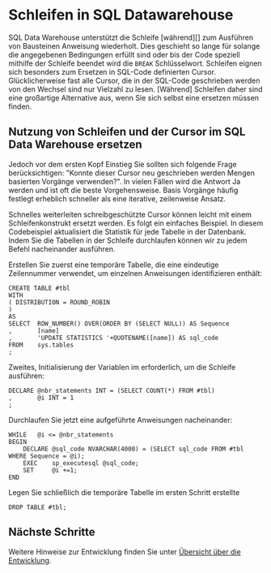 <properties
   pageTitle="Schleifen in SQL Datawarehouse | Microsoft Azure"
   description="Tipps für Transact-SQL-Schleifen und ersetzt Cursor in Azure SQL-Data Warehouse für die Entwicklung von Lösungen."
   services="sql-data-warehouse"
   documentationCenter="NA"
   authors="jrowlandjones"
   manager="barbkess"
   editor=""/>

<tags
   ms.service="sql-data-warehouse"
   ms.devlang="NA"
   ms.topic="article"
   ms.tgt_pltfrm="NA"
   ms.workload="data-services"
   ms.date="06/14/2016"
   ms.author="jrj;barbkess;sonyama"/>

# <a name="loops-in-sql-data-warehouse"></a>Schleifen in SQL Datawarehouse
SQL Data Warehouse unterstützt die Schleife [während][] zum Ausführen von Bausteinen Anweisung wiederholt. Dies geschieht so lange für solange die angegebenen Bedingungen erfüllt sind oder bis der Code speziell mithilfe der Schleife beendet wird die `BREAK` Schlüsselwort. Schleifen eignen sich besonders zum Ersetzen in SQL-Code definierten Cursor. Glücklicherweise fast alle Cursor, die in der SQL-Code geschrieben werden von den Wechsel sind nur Vielzahl zu lesen. [Während] Schleifen daher sind eine großartige Alternative aus, wenn Sie sich selbst eine ersetzen müssen finden.

## <a name="leveraging-loops-and-replacing-cursors-in-sql-data-warehouse"></a>Nutzung von Schleifen und der Cursor im SQL Data Warehouse ersetzen
Jedoch vor dem ersten Kopf Einstieg Sie sollten sich folgende Frage berücksichtigen: "Konnte dieser Cursor neu geschrieben werden Mengen basierten Vorgänge verwenden?". In vielen Fällen wird die Antwort Ja werden und ist oft die beste Vorgehensweise. Basis Vorgänge häufig festlegt erheblich schneller als eine iterative, zeilenweise Ansatz.

Schnelles weiterleiten schreibgeschützte Cursor können leicht mit einem Schleifenkonstrukt ersetzt werden. Es folgt ein einfaches Beispiel. In diesem Codebeispiel aktualisiert die Statistik für jede Tabelle in der Datenbank. Indem Sie die Tabellen in der Schleife durchlaufen können wir zu jedem Befehl nacheinander ausführen.

Erstellen Sie zuerst eine temporäre Tabelle, die eine eindeutige Zeilennummer verwendet, um einzelnen Anweisungen identifizieren enthält:

```
CREATE TABLE #tbl
WITH
( DISTRIBUTION = ROUND_ROBIN
)
AS
SELECT  ROW_NUMBER() OVER(ORDER BY (SELECT NULL)) AS Sequence
,       [name]
,       'UPDATE STATISTICS '+QUOTENAME([name]) AS sql_code
FROM    sys.tables
;
```

Zweites, Initialisierung der Variablen im erforderlich, um die Schleife ausführen:

```
DECLARE @nbr_statements INT = (SELECT COUNT(*) FROM #tbl)
,       @i INT = 1
;
```

Durchlaufen Sie jetzt eine aufgeführte Anweisungen nacheinander:

```
WHILE   @i <= @nbr_statements
BEGIN
    DECLARE @sql_code NVARCHAR(4000) = (SELECT sql_code FROM #tbl WHERE Sequence = @i);
    EXEC    sp_executesql @sql_code;
    SET     @i +=1;
END
```

Legen Sie schließlich die temporäre Tabelle im ersten Schritt erstellte

```
DROP TABLE #tbl;
```


<!--Every topic should have next steps and links to the next logical set of content to keep the customer engaged-->

## <a name="next-steps"></a>Nächste Schritte
Weitere Hinweise zur Entwicklung finden Sie unter [Übersicht über die Entwicklung][].

<!--Image references-->

<!--Article references-->
[Übersicht über die Entwicklung]: sql-data-warehouse-overview-develop.md

<!--MSDN references-->
[WEILE]: https://msdn.microsoft.com/library/ms178642.aspx


<!--Other Web references-->
